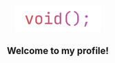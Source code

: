 <div align="center">
    <img src="./img/icon.png" style="width: 200px;">
    <h2>Welcome to my profile!</h2>
</div>
